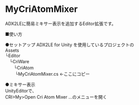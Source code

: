 MyCriAtomMixer
==============
ADX2LEに簡易ミキサー表示を追加するEditor拡張です。

■使い方<br>

●セットアップ
ADX2LE for Unity を使用しているプロジェクトの<br>
Assets<br>
└Editor<br>
　└CriWare<br>
　　└CriAtom<br>
　　  └MyCriAtomMixer.cs ←ここにコピー<br>

●ミキサー表示  
UnityEditorで、<br>
CRI>My>Open Cri Atom Mixer ...のメニューを開く<br>
